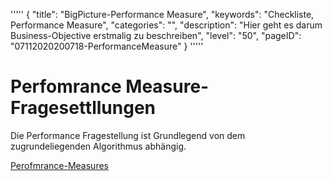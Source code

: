 '''''
{
"title": "BigPicture-Performance Measure",
"keywords": "Checkliste, Performance Measure",
"categories": "",
"description": "Hier geht es darum Business-Objective erstmalig zu beschreiben",
"level": "50",
"pageID": "07112020200718-PerformanceMeasure"
}
'''''

<h1>Perfomrance Measure-Fragesettllungen</h1>

Die Performance Fragestellung ist Grundlegend von dem zugrundeliegenden Algorithmus abhängig.

[Perofmrance-Measures](./../Theorie/005_PerformanceMeasure.md)
